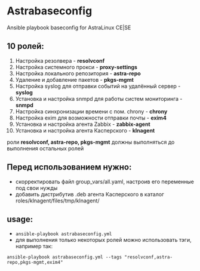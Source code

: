 # Astrabaseconfig
Ansible playbook baseconfig for AstraLinux CE|SE

## 10 ролей:
1. Настройка резолвера - **resolvconf**
2. Настройка системного прокси - **proxy-settings**
3. Настройка локального репозитория - **astra-repo**
4. Удаление и добавление пакетов - **pkgs-mgmt**
5. Настройка syslog для отправки событий на удалённый сервер - **syslog**
6. Установка и настройка snmpd для работы систем мониторинга - **snmpd**
7. Настройка синхронизации времени с пом. chrony - **chrony**
8. Настройка exim для возможности отправки почты - **exim4**
9. Установка и настройка агента Zabbix - **zabbix-agent**
10. Установка и настройка агента Касперского - **klnagent**

роли **resolvconf, astra-repo, pkgs-mgmt** должны выполняться до выполнения остальных ролей

## Перед использованием нужно:
- скорректировать файл group_vars/all.yaml, настроив его переменные под свои нужды
- добавить дистрибутив .deb агента Касперского в каталог roles/klnagent/files/tmp/klnagent/

## usage:
- `ansible-playbook astrabaseconfig.yml`
- для выполнения только некоторых ролей можно использовать тэги, например так:

`ansible-playbook astrabaseconfig.yml --tags "resolvconf,astra-repo,pkgs-mgmt,exim4"`


